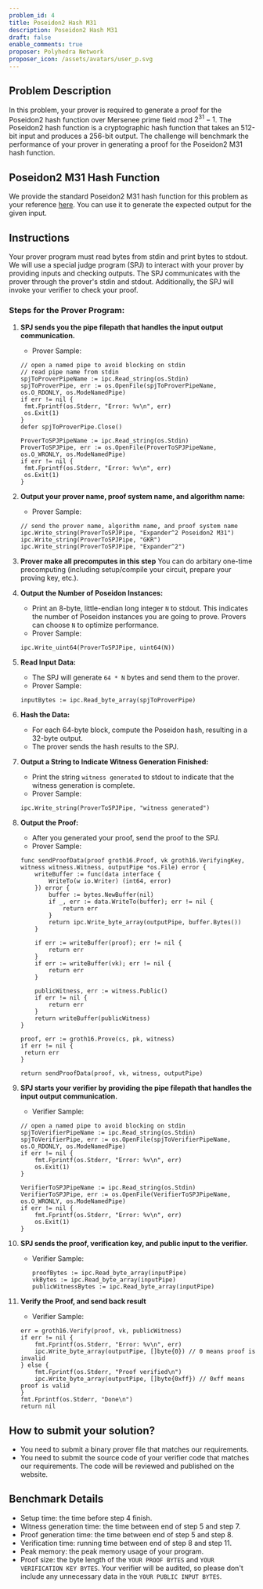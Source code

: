 ```yaml
---
problem_id: 4
title: Poseidon2 Hash M31
description: Poseidon2 Hash M31
draft: false
enable_comments: true
proposer: Polyhedra Network
proposer_icon: /assets/avatars/user_p.svg
---
```


## Problem Description

In this problem, your prover is required to generate a proof for the Poseidon2 hash function over Mersenee prime field mod $2^{31}-1$. The Poseidon2 hash function is a cryptographic hash function that takes an 512-bit input and produces a 256-bit output. The challenge will benchmark the performance of your prover in generating a proof for the Poseidon2 M31 hash function.

## Poseidon2 M31 Hash Function

We provide the standard Poseidon2 M31 hash function for this problem as your reference [here](https://github.com/PolyhedraZK/ExpanderCompilerCollection/blob/master/poseidon/poseidon.go). You can use it to generate the expected output for the given input.

## Instructions

Your prover program must read bytes from stdin and print bytes to stdout. We will use a special judge program (SPJ) to interact with your prover by providing inputs and checking outputs. The SPJ communicates with the prover through the prover's stdin and stdout. Additionally, the SPJ will invoke your verifier to check your proof.

### Steps for the Prover Program:

1. **SPJ sends you the pipe filepath that handles the input output communication.**

   - Prover Sample:

   ```golang
   // open a named pipe to avoid blocking on stdin
   // read pipe name from stdin
   spjToProverPipeName := ipc.Read_string(os.Stdin)
   spjToProverPipe, err := os.OpenFile(spjToProverPipeName, os.O_RDONLY, os.ModeNamedPipe)
   if err != nil {
   	fmt.Fprintf(os.Stderr, "Error: %v\n", err)
   	os.Exit(1)
   }
   defer spjToProverPipe.Close()

   ProverToSPJPipeName := ipc.Read_string(os.Stdin)
   ProverToSPJPipe, err := os.OpenFile(ProverToSPJPipeName, os.O_WRONLY, os.ModeNamedPipe)
   if err != nil {
   	fmt.Fprintf(os.Stderr, "Error: %v\n", err)
   	os.Exit(1)
   }
   ```

2. **Output your prover name, proof system name, and algorithm name:**

   - Prover Sample:

   ```golang
   // send the prover name, algorithm name, and proof system name
   ipc.Write_string(ProverToSPJPipe, "Expander^2 Poseidon2 M31")
   ipc.Write_string(ProverToSPJPipe, "GKR")
   ipc.Write_string(ProverToSPJPipe, "Expander^2")
   ```


3. **Prover make all precomputes in this step**
You can do arbitary one-time precomputing (including setup/compile your circuit, prepare your proving key, etc.).

4. **Output the Number of Poseidon Instances:**

   - Print an 8-byte, little-endian long integer `N` to stdout. This indicates the number of Poseidon instances you are going to prove. Provers can choose `N` to optimize performance.
   - Prover Sample:

   ```golang
   ipc.Write_uint64(ProverToSPJPipe, uint64(N))
   ```

5. **Read Input Data:**

   - The SPJ will generate `64 * N` bytes and send them to the prover.
   - Prover Sample:

   ```golang
   inputBytes := ipc.Read_byte_array(spjToProverPipe)
   ```

6. **Hash the Data:**

   - For each 64-byte block, compute the Poseidon hash, resulting in a 32-byte output.
   - The prover sends the hash results to the SPJ.

7. **Output a String to Indicate Witness Generation Finished:**

   - Print the string `witness generated` to stdout to indicate that the witness generation is complete.
   - Prover Sample:

   ```golang
   ipc.Write_string(ProverToSPJPipe, "witness generated")
   ```

8. **Output the Proof:**

   - After you generated your proof, send the proof to the SPJ.
   - Prover Sample:

   ```golang
   func sendProofData(proof groth16.Proof, vk groth16.VerifyingKey, witness witness.Witness, outputPipe *os.File) error {
       writeBuffer := func(data interface {
           WriteTo(w io.Writer) (int64, error)
       }) error {
           buffer := bytes.NewBuffer(nil)
           if _, err := data.WriteTo(buffer); err != nil {
               return err
           }
           return ipc.Write_byte_array(outputPipe, buffer.Bytes())
       }

       if err := writeBuffer(proof); err != nil {
           return err
       }
       if err := writeBuffer(vk); err != nil {
           return err
       }

       publicWitness, err := witness.Public()
       if err != nil {
           return err
       }
       return writeBuffer(publicWitness)
   }
   ```

   ```golang
   proof, err := groth16.Prove(cs, pk, witness)
   if err != nil {
   	return err
   }

   return sendProofData(proof, vk, witness, outputPipe)
   ```

9. **SPJ starts your verifier by providing the pipe filepath that handles the input output communication.**

    - Verifier Sample:

    ```golang
    // open a named pipe to avoid blocking on stdin
    spjToVerifierPipeName := ipc.Read_string(os.Stdin)
    spjToVerifierPipe, err := os.OpenFile(spjToVerifierPipeName, os.O_RDONLY, os.ModeNamedPipe)
    if err != nil {
        fmt.Fprintf(os.Stderr, "Error: %v\n", err)
        os.Exit(1)
    }

    VerifierToSPJPipeName := ipc.Read_string(os.Stdin)
    VerifierToSPJPipe, err := os.OpenFile(VerifierToSPJPipeName, os.O_WRONLY, os.ModeNamedPipe)
    if err != nil {
        fmt.Fprintf(os.Stderr, "Error: %v\n", err)
        os.Exit(1)
    }
    ```

10. **SPJ sends the proof, verification key, and public input to the verifier.**
    - Verifier Sample:

      ```golang
      proofBytes := ipc.Read_byte_array(inputPipe)
      vkBytes := ipc.Read_byte_array(inputPipe)
      publicWitnessBytes := ipc.Read_byte_array(inputPipe)
      ```

11. **Verify the Proof, and send back result**
    - Verifier Sample:

    ```golang
    err = groth16.Verify(proof, vk, publicWitness)
    if err != nil {
        fmt.Fprintf(os.Stderr, "Error: %v\n", err)
        ipc.Write_byte_array(outputPipe, []byte{0}) // 0 means proof is invalid
    } else {
        fmt.Fprintf(os.Stderr, "Proof verified\n")
        ipc.Write_byte_array(outputPipe, []byte{0xff}) // 0xff means proof is valid
    }
    fmt.Fprintf(os.Stderr, "Done\n")
    return nil
    ```

## How to submit your solution?

- You need to submit a binary prover file that matches our requirements.
- You need to submit the source code of your verifier code that matches our requirements. The code will be reviewed and published on the website.

## Benchmark Details

- Setup time: the time before step 4 finish.
- Witness generation time: the time between end of step 5 and step 7.
- Proof generation time: the time between end of step 5 and step 8.
- Verification time: running time between end of step 8 and step 11.
- Peak memory: the peak memory usage of your program.
- Proof size: the byte length of the `YOUR PROOF BYTES` and `YOUR VERIFICATION KEY BYTES`. Your verifier will be audited, so please don't include any unnecessary data in the `YOUR PUBLIC INPUT BYTES`.
